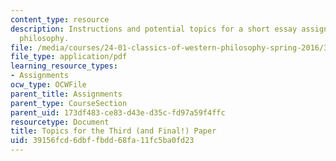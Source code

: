 ```yaml
---
content_type: resource
description: Instructions and potential topics for a short essay assignment on western
  philosophy.
file: /media/courses/24-01-classics-of-western-philosophy-spring-2016/39156fcd6dbffbdd68fa11fc5ba0fd23_MIT24_01S16_Paper3.pdf
file_type: application/pdf
learning_resource_types:
- Assignments
ocw_type: OCWFile
parent_title: Assignments
parent_type: CourseSection
parent_uid: 173df483-ce83-d43e-d35c-fd97a59f4ffc
resourcetype: Document
title: Topics for the Third (and Final!) Paper
uid: 39156fcd-6dbf-fbdd-68fa-11fc5ba0fd23
---
```

